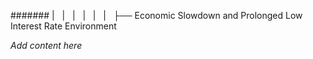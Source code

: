 ####### |   |   |   |   |   |   ├── Economic Slowdown and Prolonged Low Interest Rate Environment

*Add content here*